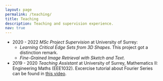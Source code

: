```yaml
---
layout: page
permalink: /teaching/
title: Teaching
description: Teaching and supervision experience. 
nav: true
---
```


- 2020 - 2022 *MSc Project Supervision* at University of Surrey: 
  - *Learning Critical Edge Sets from 3D Shapes*. This project got a distinction remark.
  - *Fine-Grained Image Retrieval with Sketch and Text*.
- 2019 - 2020 *Teaching Assistant* at University of Surrey,      Mathematics II: Engineering Maths (EEE1032). Excercise tutorial about Fourier Series can be found in [this video](https://www.bilibili.com/video/BV1Ut4y127kP/?spm_id_from=333.999.0.0).